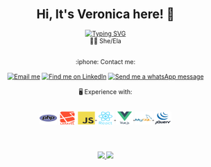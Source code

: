 
<div align="center">

<!--
**veronica-silva/veronica-silva** is a ✨ _special_ ✨ repository because its `README.md` (this file) appears on your GitHub profile.

Here are some ideas to get you started:
-->

# Hi, It's Veronica here! 👋

[![Typing SVG](https://readme-typing-svg.demolab.com?font=Fira+Code&size=30&duration=3000&pause=1000&color=0003F7&center=true&vCenter=true&height=40&lines=Veronica+Silva;FullStack+Developer;Always+Learning)](https://git.io/typing-svg)
<br>
:rainbow_flag: She/Ela

</div>
<br>

<div style="display: inline_block">

<div style="display: inline_block">
<div align="center">
  :iphone: Contact me: 
  <div style="display: inline_block"><br>
    <a href="mailto:veronica.lima.silva@uni9.edu.br" target="_blank"><img src="https://img.shields.io/badge/-Gmail-%23333?style=for-the-badge&logo=gmail&logoColor=white" alt="Email me" title="Email me"></a>
    <a href="https://www.linkedin.com/in/veronica-l-silva/" target="_blank"><img src="https://img.shields.io/badge/-LinkedIn-%230077B5?style=for-the-badge&logo=linkedin&logoColor=white"  title="Find me on LinkedIn" target="_blank"></a> 
    <a href="https://api.whatsapp.com/send?phone=5511977370011" target="_blank"><img src="https://img.shields.io/badge/WhatsApp-25D366?style=for-the-badge&logo=whatsapp&logoColor=white" title="Send me a whatsApp message" target="_blank"></a>
    </div>
</div> <br>

<div align="center"
     <p> 🖥️ Experience with: </p>
  <div style="display: inline_block"><br>
   <a href="https://www.linkedin.com/in/veronica-l-silva/" ><img align="center" alt="php" title="php" height="30" width="40" src="https://raw.githubusercontent.com/devicons/devicon/master/icons/php/php-original.svg"></a>
   <a href="https://www.linkedin.com/in/veronica-l-silva/"><img align="center" alt="Laravel" title="Laravel" height="30" width="40" src="https://raw.githubusercontent.com/devicons/devicon/master/icons/laravel/laravel-plain-wordmark.svg"></a>
   <a href="https://www.linkedin.com/in/veronica-l-silva/"> <img align="center" alt="JavaScript" title="JavaScript" height="30" width="40" src="https://raw.githubusercontent.com/devicons/devicon/master/icons/javascript/javascript-original.svg"> </a>
   <a href="https://www.linkedin.com/in/veronica-l-silva/"> <img align="center" alt="ReactJS" title="ReactJS" height="30" width="40" src="https://github.com/devicons/devicon/blob/v2.15.1/icons/react/react-original-wordmark.svg" />  </a>
   <a href="https://www.linkedin.com/in/veronica-l-silva/"> <img align="center" alt="VueJs" title="VueJS" height="30" width="40" src="https://github.com/devicons/devicon/blob/v2.15.1/icons/vuejs/vuejs-original-wordmark.svg" />  </a>
      <a href="https://www.linkedin.com/in/veronica-l-silva/"> <img align="center" alt="MySQL" title="MySQL" height="30" width="40" src="https://github.com/devicons/devicon/blob/v2.15.1/icons/mysql/mysql-original-wordmark.svg" />  </a>
    </a>
      <a href="https://www.linkedin.com/in/veronica-l-silva/"> <img align="center" alt="JQuery" title="JQuery" height="30" width="40" src="https://github.com/devicons/devicon/blob/v2.15.1/icons/jquery/jquery-original-wordmark.svg" />  </a>
 </div>
 </div>

<br><br>

<div align="center">
    <a href="https://www.linkedin.com/in/veronica-l-silva/" title="Watch me fly">
    <img height="150em" src="https://github-readme-stats.vercel.app/api?username=veronica-silva&show_icons=true&theme=github_dark_dimmed&include_all_commits=true&count_private=true"/>
    <img height="150em" src="https://github-readme-stats.vercel.app/api/top-langs/?username=veronica-silva&layout=compact&langs_count=7&theme=github_dark_dimmed"/>
</div>

